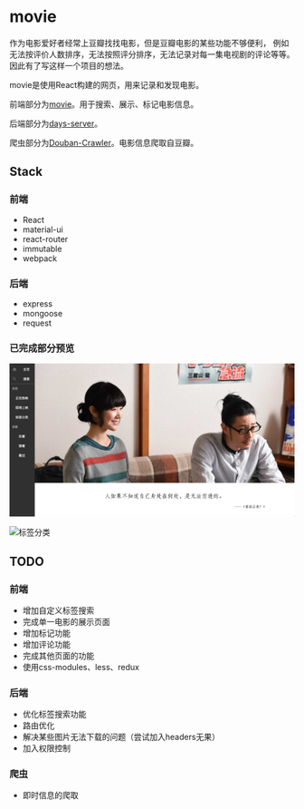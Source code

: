 movie
================
作为电影爱好者经常上豆瓣找找电影，但是豆瓣电影的某些功能不够便利， 例如无法按评价人数排序，无法按照评分排序，无法记录对每一集电视剧的评论等等。因此有了写这样一个项目的想法。

movie是使用React构建的网页，用来记录和发现电影。

前端部分为[movie](http://github.com/getdaydream/moive/)。用于搜索、展示、标记电影信息。

后端部分为[days-server](http://github.com/getdaydream/days-server)。

爬虫部分为[Douban-Crawler](https://github.com/getdaydream/Douban-Crawler)。电影信息爬取自豆瓣。

## **Stack**
### 前端
* React
* material-ui
* react-router
* immutable
* webpack  

### 后端
* express
* mongoose
* request

### 已完成部分预览
![主页](src/img/2017-03-20-1.png)  


![标签分类](src/img/2017-03-20-2.png)  

## TODO
### 前端
* 增加自定义标签搜索
* 完成单一电影的展示页面
* 增加标记功能  
* 增加评论功能
* 完成其他页面的功能
* 使用css-modules、less、redux

### 后端
* 优化标签搜索功能
* 路由优化
* 解决某些图片无法下载的问题（尝试加入headers无果）
* 加入权限控制

### 爬虫
* 即时信息的爬取


